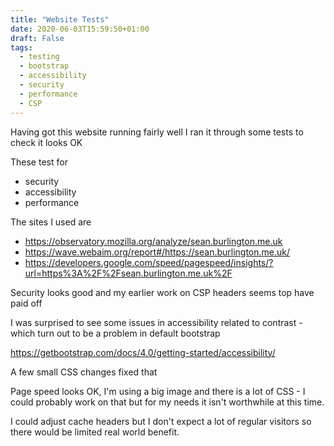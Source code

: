 ```yaml
---
title: "Website Tests"
date: 2020-06-03T15:59:50+01:00
draft: False
tags:
  - testing
  - bootstrap
  - accessibility
  - security
  - performance
  - CSP
---
```


Having got this website running fairly well I ran it through some tests to check it looks OK

These test for

- security
- accessibility
- performance

<!--more-->

The sites I used are

- https://observatory.mozilla.org/analyze/sean.burlington.me.uk
- https://wave.webaim.org/report#/https://sean.burlington.me.uk/
- https://developers.google.com/speed/pagespeed/insights/?url=https%3A%2F%2Fsean.burlington.me.uk%2F

Security looks good and my earlier work on CSP headers seems top have paid off

I was surprised to see some issues in accessibility related to contrast - which turn out to be a problem in default bootstrap

https://getbootstrap.com/docs/4.0/getting-started/accessibility/

A few small CSS changes fixed that

Page speed looks OK, I'm using a big image and there is a lot of CSS - I could probably work on that but for my needs it isn't worthwhile at this time.

I could adjust cache headers but I don't expect a lot of regular visitors so there would be limited real world benefit.
